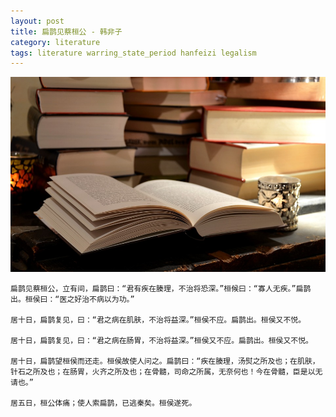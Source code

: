 ```yaml
---
layout: post
title: 扁鹊见蔡桓公 - 韩非子
category: literature
tags: literature warring_state_period hanfeizi legalism
---
```

![](/assets/img/literature.jpg)

    扁鹊见蔡桓公，立有间，扁鹊曰：“君有疾在腠理，不治将恐深。”桓候曰：“寡人无疾。”扁鹊出。桓侯曰：“医之好治不病以为功。”

    居十日，扁鹊复见，曰：“君之病在肌肤，不治将益深。”桓侯不应。扁鹊出。桓侯又不悦。

    居十日，扁鹊复见，曰：“君之病在肠胃，不治将益深。”桓侯又不应。扁鹊出。桓侯又不悦。

    居十日，扁鹊望桓侯而还走。桓侯故使人问之。扁鹊曰：“疾在腠理，汤熨之所及也；在肌肤，针石之所及也；在肠胃，火齐之所及也；在骨髓，司命之所属，无奈何也！今在骨髓，臣是以无请也。” 

    居五日，桓公体痛；使人索扁鹊，已逃秦矣。桓侯遂死。 



